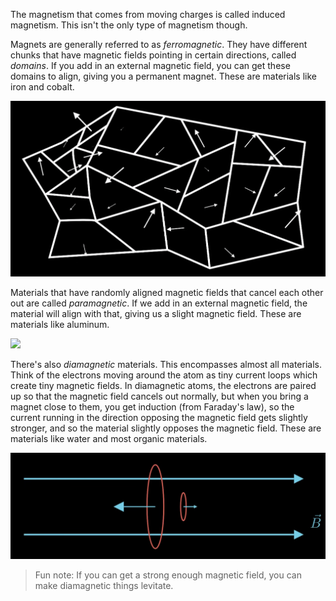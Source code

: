 The magnetism that comes from moving charges is called induced magnetism. This isn't the only type of magnetism though.

Magnets are generally referred to as *ferromagnetic*. They have different chunks that have magnetic fields pointing in certain directions, called *domains*. If you add in an external magnetic field, you can get these domains to align, giving you a permanent magnet. These are materials like iron and cobalt.

![](../Assets/ferromagnetic-metal.png)

Materials that have randomly aligned magnetic fields that cancel each other out are called *paramagnetic*. If we add in an external magnetic field, the material will align with that, giving us a slight magnetic field. These are materials like aluminum.

![](paramagnetic-material.png)

There's also *diamagnetic* materials. This encompasses almost all materials. Think of the electrons moving around the atom as tiny current loops which create tiny magnetic fields. In diamagnetic atoms, the electrons are paired up so that the magnetic field cancels out normally, but when you bring a magnet close to them, you get induction (from Faraday's law), so the current running in the direction opposing the magnetic field gets slightly stronger, and so the material slightly opposes the magnetic field. These are materials like water and most organic materials.

![](../Assets/diamagnetic-fields.png)

> Fun note: If you can get a strong enough magnetic field, you can make diamagnetic things levitate.